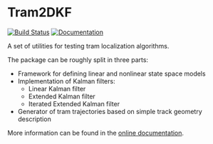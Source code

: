 # Tram2DKF

[![Build Status](https://github.com/JakubVanek/Tram2DKF/actions/workflows/CI.yml/badge.svg?branch=main)](https://github.com/JakubVanek/Tram2DKF/actions/workflows/CI.yml?query=branch%3Amain)
[![Documentation](https://img.shields.io/badge/docs-dev-blue.svg)](https://jakubvanek.github.io/Tram2DKF/)

A set of utilities for testing tram localization algorithms.

The package can be roughly split in three parts:

* Framework for defining linear and nonlinear state space models
* Implementation of Kalman filters:
  * Linear Kalman filter
  * Extended Kalman filter
  * Iterated Extended Kalman filter
* Generator of tram trajectories based on simple track geometry description


More information can be found in the [online documentation](https://jakubvanek.github.io/Tram2DKF).
